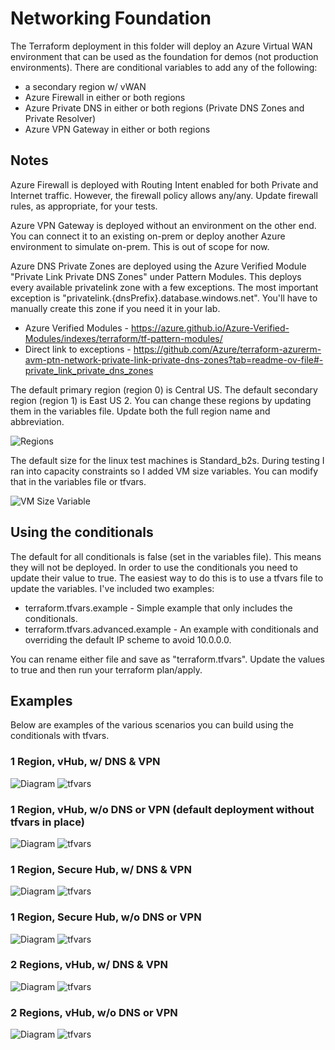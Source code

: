 # Networking Foundation
The Terraform deployment in this folder will deploy an Azure Virtual WAN environment that can be used as the foundation for demos (not production environments). There are conditional variables to add any of the following:
* a secondary region w/ vWAN
* Azure Firewall in either or both regions
* Azure Private DNS in either or both regions (Private DNS Zones and Private Resolver)
* Azure VPN Gateway in either or both regions

## Notes
Azure Firewall is deployed with Routing Intent enabled for both Private and Internet traffic. However, the firewall policy allows any/any. Update firewall rules, as appropriate, for your tests.

Azure VPN Gateway is deployed without an environment on the other end. You can connect it to an existing on-prem or deploy another Azure environment to simulate on-prem. This is out of scope for now.

Azure DNS Private Zones are deployed using the Azure Verified Module "Private Link Private DNS Zones" under Pattern Modules. This deploys every available privatelink zone with a few exceptions. The most important exception is "privatelink.{dnsPrefix}.database.windows.net". You'll have to manually create this zone if you need it in your lab.
* Azure Verified Modules - https://azure.github.io/Azure-Verified-Modules/indexes/terraform/tf-pattern-modules/
* Direct link to exceptions - https://github.com/Azure/terraform-azurerm-avm-ptn-network-private-link-private-dns-zones?tab=readme-ov-file#-private_link_private_dns_zones

The default primary region (region 0) is Central US. The default secondary region (region 1) is East US 2. You can change these regions by updating them in the variables file. Update both the full region name and abbreviation.

![Regions](./diagrams/region-vars.png)

The default size for the linux test machines is Standard_b2s. During testing I ran into capacity constraints so I added VM size variables. You can modify that in the variables file or tfvars.

![VM Size Variable](./diagrams/vm-size-vars.png)

## Using the conditionals
The default for all conditionals is false (set in the variables file). This means they will not be deployed. In order to use the conditionals you need to update their value to true. The easiest way to do this is to use a tfvars file to update the variables. I've included two examples:
* terraform.tfvars.example - Simple example that only includes the conditionals. 
* terraform.tfvars.advanced.example - An example with conditionals and overriding the default IP scheme to avoid 10.0.0.0.

You can rename either file and save as "terraform.tfvars". Update the values to true and then run your terraform plan/apply.

## Examples
Below are examples of the various scenarios you can build using the conditionals with tfvars. 

### 1 Region, vHub, w/ DNS & VPN

![Diagram](./diagrams/1reg-hub-dns-vpn.png)
![tfvars](./diagrams/1reg-hub-dns-vpn-vars.png)

### 1 Region, vHub, w/o DNS or VPN (default deployment without tfvars in place)

![Diagram](./diagrams/1reg-hub-ndns-nvpn.png)
![tfvars](./diagrams/1reg-hub-ndns-nvpn-vars.png)

### 1 Region, Secure Hub, w/ DNS & VPN

![Diagram](./diagrams/1reg-shub-dns-vpn.png)
![tfvars](./diagrams/1reg-shub-dns-vpn-vars.png)

### 1 Region, Secure Hub, w/o DNS or VPN

![Diagram](./diagrams/1reg-shub-ndns-nvpn.png)
![tfvars](./diagrams/1reg-shub-ndns-nvpn-vars.png)

### 2 Regions, vHub, w/ DNS & VPN

![Diagram](./diagrams/2reg-hub-dns-vpn.png)
![tfvars](./diagrams/2reg-hub-dns-vpn-vars.png)

### 2 Regions, vHub, w/o DNS or VPN

![Diagram](./diagrams/2reg-shub-dns-vpn.png)
![tfvars](./diagrams/2reg-shub-dns-vpn-vars.png)
